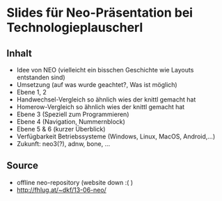 # Slides für Neo-Präsentation bei Technologieplauscherl
## Inhalt
* Idee von NEO (vielleicht ein bisschen Geschichte wie Layouts entstanden sind)
* Umsetzung (auf was wurde geachtet?, Was ist möglich)
* Ebene 1, 2 
* Handwechsel-Vergleich so ähnlich wies der knittl gemacht hat
* Homerow-Vergleich so ähnlich wies der knittl gemacht hat
* Ebene 3 (Speziell zum Programmieren)
* Ebene 4 (Navigation, Nummernblock)
* Ebene 5 & 6 (kurzer Überblick)
* Verfügbarkeit Betriebssysteme (Windows, Linux, MacOS, Android,...)
* Zukunft: neo3(?), adnw, bone, ...

## Source
* offline neo-repository (website down :( )
* http://fhlug.at/~dkf/13-06-neo/
